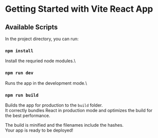 # Getting Started with Vite React App

## Available Scripts

In the project directory, you can run:

### `npm install`

Install the requried node modules.\

### `npm run dev`

Runs the app in the development mode.\

### `npm run build`

Builds the app for production to the `build` folder.\
It correctly bundles React in production mode and optimizes the build for the best performance.

The build is minified and the filenames include the hashes.\
Your app is ready to be deployed!
